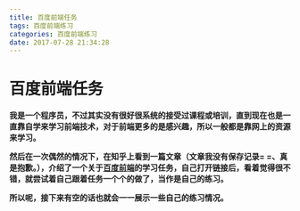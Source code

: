 ```yaml
---
title: 百度前端任务
tags: 百度前端练习
categories: 百度前端练习
date: 2017-07-28 21:34:28
---
```

百度前端任务
===
<!-- more -->
**我是一个程序员，不过其实没有很好很系统的接受过课程或培训，直到现在也是一直靠自学来学习前端技术，对于前端更多的是感兴趣，所以一般都是靠网上的资源来学习。**

**然后在一次偶然的情况下，在知乎上看到一篇文章（文章我没有保存记录= =、真是抱歉。），介绍了一个关于[百度前端](http://ife.baidu.com/task/all)的学习任务，自己打开链接后，看着觉得很不错，就尝试着自己跟着任务一个个的做了，当作是自己的练习。**

**所以呢，接下来有空的话也就会一一展示一些自己的练习情况。**
